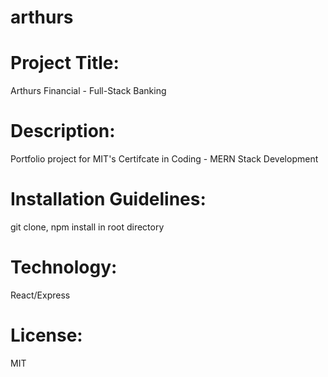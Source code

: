 # arthurs

# Project Title:
Arthurs Financial - Full-Stack Banking
# Description: 
Portfolio project for MIT's Certifcate in Coding - MERN Stack Development
# Installation Guidelines:
git clone, npm install in root directory
# Technology: 
React/Express
# License: 
MIT
